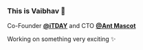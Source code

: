 ### This is Vaibhav 👋

Co-Founder **<a href="https://itday.in">@iTDAY</a>** and CTO **<a href="https://antmascot.com">@Ant Mascot</a>**

Working on something very exciting ✨

